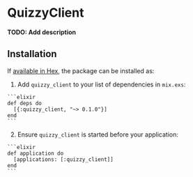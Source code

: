 # QuizzyClient

**TODO: Add description**

## Installation

If [available in Hex](https://hex.pm/docs/publish), the package can be installed as:

  1. Add `quizzy_client` to your list of dependencies in `mix.exs`:

    ```elixir
    def deps do
      [{:quizzy_client, "~> 0.1.0"}]
    end
    ```

  2. Ensure `quizzy_client` is started before your application:

    ```elixir
    def application do
      [applications: [:quizzy_client]]
    end
    ```

